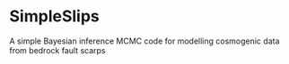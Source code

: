 # SimpleSlips
A simple Bayesian inference MCMC code for modelling cosmogenic data from bedrock fault scarps
